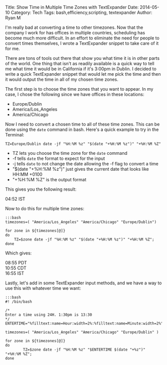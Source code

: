 Title: Show Time in Multiple Time Zones with TextExpander
Date: 2014-05-10
Category: Tech
Tags: bash,efficiency,scripting, textexpander
Author: Ryan M

I'm really bad at converting a time to other timezones. Now that the company I work for has offices in multiple countries, scheduling has become much more difficult. In an effort to eliminate the need for people to convert times themselves, I wrote a TextExpander snippet to take care of it for me.
<!-- PELICAN_END_SUMMARY -->  

There are tons of tools out there that show you what time it is in other parts of the world. One thing that isn't as readily available is a quick way to tell me what time it would be in California if it's 3:00pm in Dublin. I decided to write a quick TextExpander snippet that would let me pick the time and then it would output the time in all of my chosen time zones. 

The first step is to choose the time zones that you want to appear. In my case, I chose the following since we have offices in these locations:

- Europe/Dublin
- America/Los_Angeles
- America/Chicago

Now I need to convert a chosen time to all of these time zones. This can be done using the `date` command in bash. Here's a quick example to try in the Terminal:

    TZ=Europe/Dublin date -jf "%H:%M %z" "$(date "+%H:%M %z")" "+%H:%M %Z"
   
   - TZ lets you choose the time zone for the `date` command
   - \-f tells `date` the format to expect for the input
   - \-j tells `date` to not change the date allowing the -f flag to convert a time
   - "$(date "+%H:%M %z")" just gives the current date that looks like HH:MM +0100
   - "+%H:%M %Z" is the output format

This gives you the following result:

04:52 IST

Now to do this for multiple time zones:

	:::bash
	timezones=( "America/Los_Angeles" "America/Chicago" "Europe/Dublin")
	
	for zone in ${timezones[@]}
	do
    	TZ=$zone date -jf "%H:%M %z" "$(date "+%H:%M %z")" "+%H:%M %Z";
	done

Which gives:

08:55 PDT  
10:55 CDT  
16:55 IST  

Lastly, let's add in some TextExpander input methods, and we have a way to use this with whatever time we want:

	:::bash
	#! /bin/bash
	
	/* 
	Enter a time using 24H. 1:30pm is 13:30
	*/
	ENTERTIME="%filltext:name=Hour:width=2%:%filltext:name=Minute:width=2%"
	
	timezones=( "America/Los_Angeles" "America/Chicago" "Europe/Dublin" )
	
	for zone in ${timezones[@]}
	do
    		TZ=$zone date -jf "%H:%M %z" "$ENTERTIME $(date "+%z")" "+%H:%M %Z";
	done




